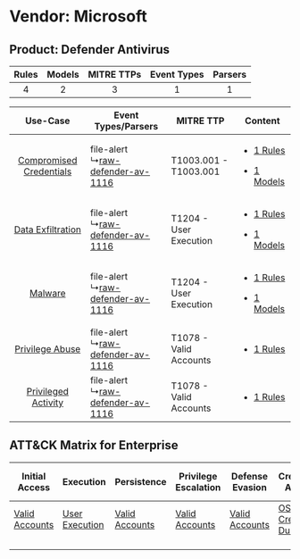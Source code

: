 Vendor: Microsoft
=================
Product: Defender Antivirus
---------------------------
| Rules | Models | MITRE TTPs | Event Types | Parsers |
|:-----:|:------:|:----------:|:-----------:|:-------:|
|   4   |   2    |     3      |      1      |    1    |

|    Use-Case    | Event Types/Parsers    | MITRE TTP    | Content    |
|:----:| ---- | ---- | ---- |
| [Compromised Credentials](../../../UseCases/uc_compromised_credentials.md) |  file-alert<br> ↳[raw-defender-av-1116](Ps/pC_rawdefenderav1116.md)<br> | T1003.001 - T1003.001<br>  | [<ul><li>1 Rules</li></ul><ul><li>1 Models</li></ul>](RM/r_m_microsoft_defender_antivirus_Compromised_Credentials.md) |
|       [Data Exfiltration](../../../UseCases/uc_data_exfiltration.md)       |  file-alert<br> ↳[raw-defender-av-1116](Ps/pC_rawdefenderav1116.md)<br> | T1204 - User Execution<br> | [<ul><li>1 Rules</li></ul><ul><li>1 Models</li></ul>](RM/r_m_microsoft_defender_antivirus_Data_Exfiltration.md)       |
|    [Malware](../../../UseCases/uc_malware.md)    |  file-alert<br> ↳[raw-defender-av-1116](Ps/pC_rawdefenderav1116.md)<br> | T1204 - User Execution<br> | [<ul><li>1 Rules</li></ul><ul><li>1 Models</li></ul>](RM/r_m_microsoft_defender_antivirus_Malware.md)    |
|         [Privilege Abuse](../../../UseCases/uc_privilege_abuse.md)         |  file-alert<br> ↳[raw-defender-av-1116](Ps/pC_rawdefenderav1116.md)<br> | T1078 - Valid Accounts<br> | [<ul><li>1 Rules</li></ul>](RM/r_m_microsoft_defender_antivirus_Privilege_Abuse.md)    |
|     [Privileged Activity](../../../UseCases/uc_privileged_activity.md)     |  file-alert<br> ↳[raw-defender-av-1116](Ps/pC_rawdefenderav1116.md)<br> | T1078 - Valid Accounts<br> | [<ul><li>1 Rules</li></ul>](RM/r_m_microsoft_defender_antivirus_Privileged_Activity.md)    |

ATT&CK Matrix for Enterprise
----------------------------
| Initial Access                                                      | Execution                                                           | Persistence                                                         | Privilege Escalation                                                | Defense Evasion                                                     | Credential Access                                                          | Discovery | Lateral Movement | Collection | Command and Control | Exfiltration | Impact |
| ------------------------------------------------------------------- | ------------------------------------------------------------------- | ------------------------------------------------------------------- | ------------------------------------------------------------------- | ------------------------------------------------------------------- | -------------------------------------------------------------------------- | --------- | ---------------- | ---------- | ------------------- | ------------ | ------ |
| [Valid Accounts](https://attack.mitre.org/techniques/T1078)<br><br> | [User Execution](https://attack.mitre.org/techniques/T1204)<br><br> | [Valid Accounts](https://attack.mitre.org/techniques/T1078)<br><br> | [Valid Accounts](https://attack.mitre.org/techniques/T1078)<br><br> | [Valid Accounts](https://attack.mitre.org/techniques/T1078)<br><br> | [OS Credential Dumping](https://attack.mitre.org/techniques/T1003)<br><br> |           |                  |            |                     |              |        |